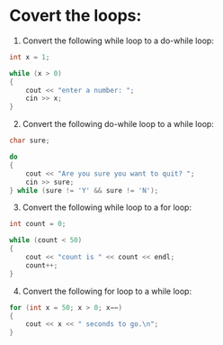 # Covert the loops:

1. Convert the following while loop to a do-while loop:

```c++
int x = 1;

while (x > 0)
{
    cout << "enter a number: ";
    cin >> x;
}
```

2. Convert the following do-while loop to a while loop:

```c++
char sure;

do
{
    cout << "Are you sure you want to quit? ";
    cin >> sure;
} while (sure != 'Y' && sure != 'N');
```

3. Convert the following while loop to a for loop:

```c++
int count = 0;

while (count < 50)
{
    cout << "count is " << count << endl;
    count++;
}
```

4. Convert the following for loop to a while loop:

```c++
for (int x = 50; x > 0; x−−)
{
    cout << x << " seconds to go.\n";
}
```
